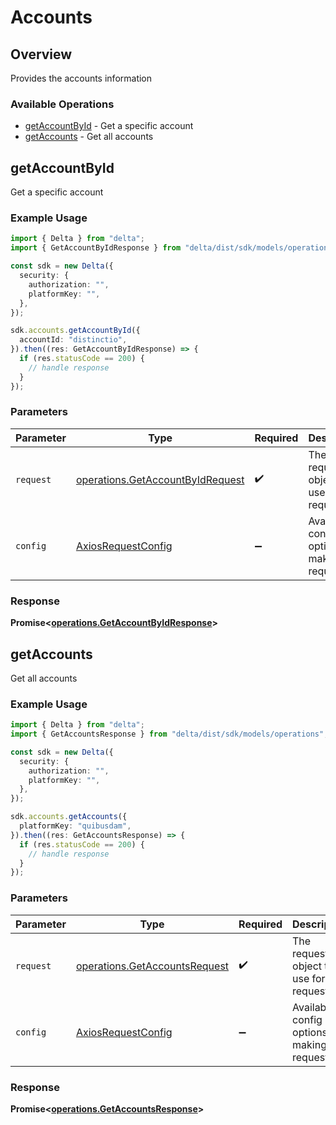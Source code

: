 # Accounts

## Overview

Provides the accounts information

### Available Operations

* [getAccountById](#getaccountbyid) - Get a specific account
* [getAccounts](#getaccounts) - Get all accounts

## getAccountById

Get a specific account

### Example Usage

```typescript
import { Delta } from "delta";
import { GetAccountByIdResponse } from "delta/dist/sdk/models/operations";

const sdk = new Delta({
  security: {
    authorization: "",
    platformKey: "",
  },
});

sdk.accounts.getAccountById({
  accountId: "distinctio",
}).then((res: GetAccountByIdResponse) => {
  if (res.statusCode == 200) {
    // handle response
  }
});
```

### Parameters

| Parameter                                                                            | Type                                                                                 | Required                                                                             | Description                                                                          |
| ------------------------------------------------------------------------------------ | ------------------------------------------------------------------------------------ | ------------------------------------------------------------------------------------ | ------------------------------------------------------------------------------------ |
| `request`                                                                            | [operations.GetAccountByIdRequest](../../models/operations/getaccountbyidrequest.md) | :heavy_check_mark:                                                                   | The request object to use for the request.                                           |
| `config`                                                                             | [AxiosRequestConfig](https://axios-http.com/docs/req_config)                         | :heavy_minus_sign:                                                                   | Available config options for making requests.                                        |


### Response

**Promise<[operations.GetAccountByIdResponse](../../models/operations/getaccountbyidresponse.md)>**


## getAccounts

Get all accounts

### Example Usage

```typescript
import { Delta } from "delta";
import { GetAccountsResponse } from "delta/dist/sdk/models/operations";

const sdk = new Delta({
  security: {
    authorization: "",
    platformKey: "",
  },
});

sdk.accounts.getAccounts({
  platformKey: "quibusdam",
}).then((res: GetAccountsResponse) => {
  if (res.statusCode == 200) {
    // handle response
  }
});
```

### Parameters

| Parameter                                                                      | Type                                                                           | Required                                                                       | Description                                                                    |
| ------------------------------------------------------------------------------ | ------------------------------------------------------------------------------ | ------------------------------------------------------------------------------ | ------------------------------------------------------------------------------ |
| `request`                                                                      | [operations.GetAccountsRequest](../../models/operations/getaccountsrequest.md) | :heavy_check_mark:                                                             | The request object to use for the request.                                     |
| `config`                                                                       | [AxiosRequestConfig](https://axios-http.com/docs/req_config)                   | :heavy_minus_sign:                                                             | Available config options for making requests.                                  |


### Response

**Promise<[operations.GetAccountsResponse](../../models/operations/getaccountsresponse.md)>**


